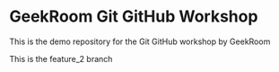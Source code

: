 # GeekRoom Git GitHub Workshop

This is the demo repository for the Git GitHub workshop by GeekRoom

This is the feature_2 branch
